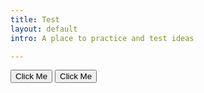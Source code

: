 ```yaml
---
title: Test
layout: default
intro: A place to practice and test ideas

---
```



<button class="button">Click Me</button>
<button class="button button--secondary">Click Me</button>
